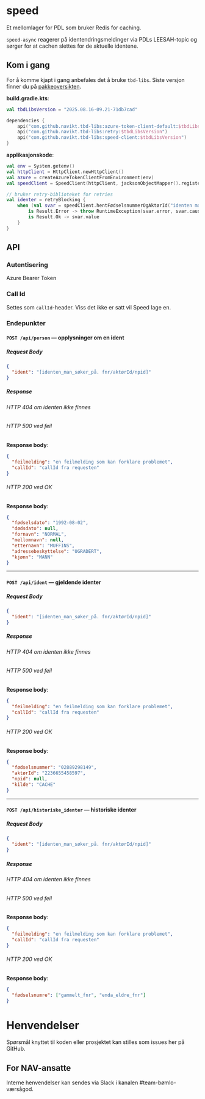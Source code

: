 speed
============

Et mellomlager for PDL som bruker Redis for caching.

`speed-async` reagerer på identendringsmeldinger via PDLs LEESAH-topic og sørger for at cachen slettes for de
aktuelle identene.

## Kom i gang

For å komme kjapt i gang anbefales det å bruke `tbd-libs`.
Siste versjon finner du på [pakkeoversikten](https://github.com/navikt/tbd-libs/packages/2297521).

**build.gradle.kts**:
```kotlin
val tbdLibsVersion = "2025.08.16-09.21-71db7cad"

dependencies {
    api("com.github.navikt.tbd-libs:azure-token-client-default:$tbdLibsVersion")
    api("com.github.navikt.tbd-libs:retry:$tbdLibsVersion")
    api("com.github.navikt.tbd-libs:speed-client:$tbdLibsVersion")
}
```

**applikasjonskode**:
```kotlin
val env = System.getenv()
val httpClient = HttpClient.newHttpClient()
val azure = createAzureTokenClientFromEnvironment(env)
val speedClient = SpeedClient(httpClient, jacksonObjectMapper().registerModule(JavaTimeModule()), azure)

// bruker retry-biblioteket for retries
val identer = retryBlocking {
    when (val svar = speedClient.hentFødselsnummerOgAktørId("identen man søker på", callId)) {
        is Result.Error -> throw RuntimeException(svar.error, svar.cause)
        is Result.Ok -> svar.value
    }
}
```

## API

### Autentisering

Azure Bearer Token

### Call Id

Settes som `callId`-header. Viss det ikke er satt vil Speed lage en.

### Endepunkter

#### `POST /api/person` — opplysninger om en ident

##### Request Body
```json
{
  "ident": "[identen_man_søker_på. fnr/aktørId/npid]"
}
```

##### Response

###### HTTP 404 om identen ikke finnes
###### HTTP 500 ved feil
**Response body**:
```json
{
  "feilmelding": "en feilmelding som kan forklare problemet",
  "callId": "callId fra requesten"
}
```
###### HTTP 200 ved OK
**Response body**:
```json
{
  "fødselsdato": "1992-08-02",
  "dødsdato": null,
  "fornavn": "NORMAL",
  "mellomnavn": null,
  "etternavn": "MUFFINS",
  "adressebeskyttelse": "UGRADERT",
  "kjønn": "MANN"
}
```

---------

#### `POST /api/ident` — gjeldende identer

##### Request Body
```json
{
  "ident": "[identen_man_søker_på. fnr/aktørId/npid]"
}
```

##### Response

###### HTTP 404 om identen ikke finnes
###### HTTP 500 ved feil
**Response body**:
```json
{
  "feilmelding": "en feilmelding som kan forklare problemet",
  "callId": "callId fra requesten"
}
```
###### HTTP 200 ved OK
**Response body**:
```json
{
  "fødselsnummer": "02889298149",
  "aktørId": "2236655458597",
  "npid": null,
  "kilde": "CACHE"
}
```

---------

#### `POST /api/historiske_identer` — historiske identer

##### Request Body
```json
{
  "ident": "[identen_man_søker_på. fnr/aktørId/npid]"
}
```

##### Response

###### HTTP 404 om identen ikke finnes
###### HTTP 500 ved feil
**Response body**:
```json
{
  "feilmelding": "en feilmelding som kan forklare problemet",
  "callId": "callId fra requesten"
}
```
###### HTTP 200 ved OK
**Response body**:
```json
{
  "fødselsnumre": ["gammelt_fnr", "enda_eldre_fnr"]
}
```

# Henvendelser
Spørsmål knyttet til koden eller prosjektet kan stilles som issues her på GitHub.

## For NAV-ansatte
Interne henvendelser kan sendes via Slack i kanalen #team-bømlo-værsågod.

